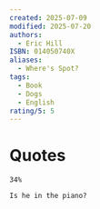 ```yaml
---
created: 2025-07-09
modified: 2025-07-20
authors:
  - Eric Hill
ISBN: 014050740X
aliases:
  - Where's Spot?
tags:
  - Book
  - Dogs
  - English
rating/5: 5
---
```


# Quotes

```
34%

Is he in the piano?
```
